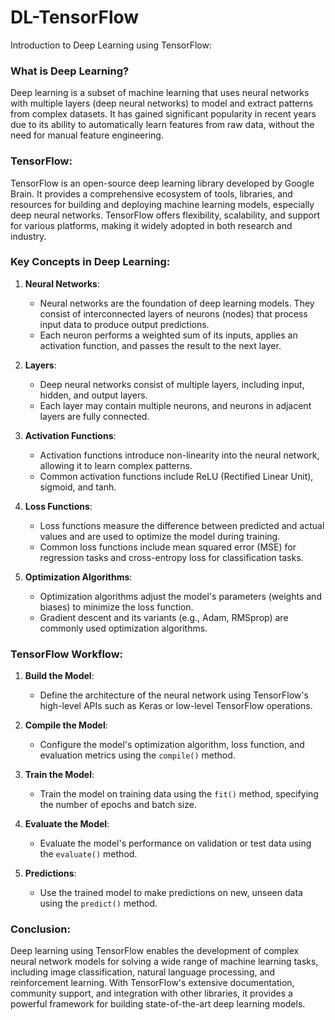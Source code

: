 # DL-TensorFlow
Introduction to Deep Learning using TensorFlow:

### What is Deep Learning?

Deep learning is a subset of machine learning that uses neural networks with multiple layers (deep neural networks) to model and extract patterns from complex datasets. It has gained significant popularity in recent years due to its ability to automatically learn features from raw data, without the need for manual feature engineering.

### TensorFlow:

TensorFlow is an open-source deep learning library developed by Google Brain. It provides a comprehensive ecosystem of tools, libraries, and resources for building and deploying machine learning models, especially deep neural networks. TensorFlow offers flexibility, scalability, and support for various platforms, making it widely adopted in both research and industry.

### Key Concepts in Deep Learning:

1. **Neural Networks**:
   - Neural networks are the foundation of deep learning models. They consist of interconnected layers of neurons (nodes) that process input data to produce output predictions.
   - Each neuron performs a weighted sum of its inputs, applies an activation function, and passes the result to the next layer.

2. **Layers**:
   - Deep neural networks consist of multiple layers, including input, hidden, and output layers.
   - Each layer may contain multiple neurons, and neurons in adjacent layers are fully connected.

3. **Activation Functions**:
   - Activation functions introduce non-linearity into the neural network, allowing it to learn complex patterns.
   - Common activation functions include ReLU (Rectified Linear Unit), sigmoid, and tanh.

4. **Loss Functions**:
   - Loss functions measure the difference between predicted and actual values and are used to optimize the model during training.
   - Common loss functions include mean squared error (MSE) for regression tasks and cross-entropy loss for classification tasks.

5. **Optimization Algorithms**:
   - Optimization algorithms adjust the model's parameters (weights and biases) to minimize the loss function.
   - Gradient descent and its variants (e.g., Adam, RMSprop) are commonly used optimization algorithms.

### TensorFlow Workflow:

1. **Build the Model**:
   - Define the architecture of the neural network using TensorFlow's high-level APIs such as Keras or low-level TensorFlow operations.

2. **Compile the Model**:
   - Configure the model's optimization algorithm, loss function, and evaluation metrics using the `compile()` method.

3. **Train the Model**:
   - Train the model on training data using the `fit()` method, specifying the number of epochs and batch size.

4. **Evaluate the Model**:
   - Evaluate the model's performance on validation or test data using the `evaluate()` method.

5. **Predictions**:
   - Use the trained model to make predictions on new, unseen data using the `predict()` method.

### Conclusion:

Deep learning using TensorFlow enables the development of complex neural network models for solving a wide range of machine learning tasks, including image classification, natural language processing, and reinforcement learning. With TensorFlow's extensive documentation, community support, and integration with other libraries, it provides a powerful framework for building state-of-the-art deep learning models.
